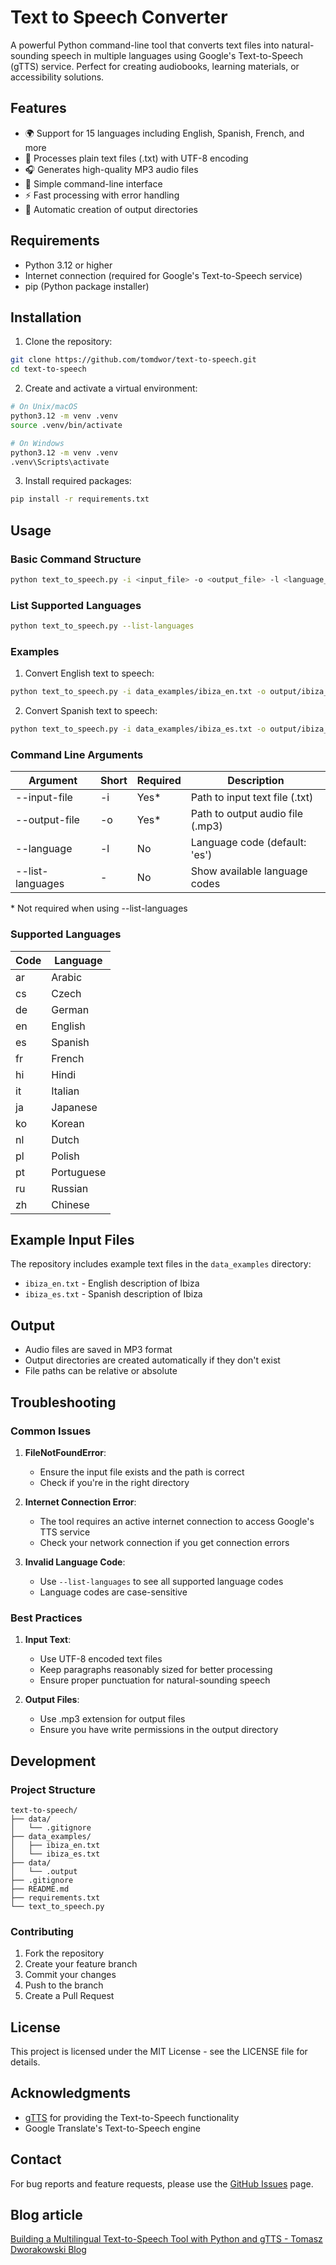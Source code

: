 # Text to Speech Converter

A powerful Python command-line tool that converts text files into natural-sounding speech in multiple languages using Google's Text-to-Speech (gTTS) service. Perfect for creating audiobooks, learning materials, or accessibility solutions.

## Features

- 🌍 Support for 15 languages including English, Spanish, French, and more
- 📝 Processes plain text files (.txt) with UTF-8 encoding
- 🎧 Generates high-quality MP3 audio files
- 🚀 Simple command-line interface
- ⚡ Fast processing with error handling
- 📁 Automatic creation of output directories

## Requirements

- Python 3.12 or higher
- Internet connection (required for Google's Text-to-Speech service)
- pip (Python package installer)

## Installation

1. Clone the repository:
```bash
git clone https://github.com/tomdwor/text-to-speech.git
cd text-to-speech
```

2. Create and activate a virtual environment:
```bash
# On Unix/macOS
python3.12 -m venv .venv
source .venv/bin/activate

# On Windows
python3.12 -m venv .venv
.venv\Scripts\activate
```

3. Install required packages:
```bash
pip install -r requirements.txt
```

## Usage

### Basic Command Structure
```bash
python text_to_speech.py -i <input_file> -o <output_file> -l <language_code>
```

### List Supported Languages
```bash
python text_to_speech.py --list-languages
```

### Examples

1. Convert English text to speech:
```bash
python text_to_speech.py -i data_examples/ibiza_en.txt -o output/ibiza_en.mp3 -l en
```

2. Convert Spanish text to speech:
```bash
python text_to_speech.py -i data_examples/ibiza_es.txt -o output/ibiza_es.mp3 -l es
```

### Command Line Arguments

| Argument | Short | Required | Description |
|----------|--------|----------|-------------|
| --input-file | -i | Yes* | Path to input text file (.txt) |
| --output-file | -o | Yes* | Path to output audio file (.mp3) |
| --language | -l | No | Language code (default: 'es') |
| --list-languages | - | No | Show available language codes |

\* Not required when using --list-languages

### Supported Languages

| Code | Language |
|------|----------|
| ar | Arabic |
| cs | Czech |
| de | German |
| en | English |
| es | Spanish |
| fr | French |
| hi | Hindi |
| it | Italian |
| ja | Japanese |
| ko | Korean |
| nl | Dutch |
| pl | Polish |
| pt | Portuguese |
| ru | Russian |
| zh | Chinese |

## Example Input Files

The repository includes example text files in the `data_examples` directory:

- `ibiza_en.txt` - English description of Ibiza
- `ibiza_es.txt` - Spanish description of Ibiza

## Output

- Audio files are saved in MP3 format
- Output directories are created automatically if they don't exist
- File paths can be relative or absolute

## Troubleshooting

### Common Issues

1. **FileNotFoundError**: 
   - Ensure the input file exists and the path is correct
   - Check if you're in the right directory

2. **Internet Connection Error**:
   - The tool requires an active internet connection to access Google's TTS service
   - Check your network connection if you get connection errors

3. **Invalid Language Code**:
   - Use `--list-languages` to see all supported language codes
   - Language codes are case-sensitive

### Best Practices

1. **Input Text**:
   - Use UTF-8 encoded text files
   - Keep paragraphs reasonably sized for better processing
   - Ensure proper punctuation for natural-sounding speech

2. **Output Files**:
   - Use .mp3 extension for output files
   - Ensure you have write permissions in the output directory

## Development

### Project Structure
```
text-to-speech/
├── data/
│   └── .gitignore
├── data_examples/
│   ├── ibiza_en.txt
│   └── ibiza_es.txt
├── data/
│   └── .output
├── .gitignore
├── README.md
├── requirements.txt
└── text_to_speech.py
```

### Contributing

1. Fork the repository
2. Create your feature branch
3. Commit your changes
4. Push to the branch
5. Create a Pull Request

## License

This project is licensed under the MIT License - see the LICENSE file for details.

## Acknowledgments

- [gTTS](https://github.com/pndurette/gTTS) for providing the Text-to-Speech functionality
- Google Translate's Text-to-Speech engine

## Contact

For bug reports and feature requests, please use the [GitHub Issues](https://github.com/tomdwor/text-to-speech/issues) page.

## Blog article

[Building a Multilingual Text-to-Speech Tool with Python and gTTS - Tomasz Dworakowski Blog](https://www.tdworakowski.com/2024/11/building-multilingual-text-to-speech.html)
